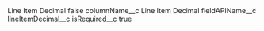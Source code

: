 <?xml version="1.0" encoding="UTF-8"?>
<CustomMetadata xmlns="http://soap.sforce.com/2006/04/metadata" xmlns:xsi="http://www.w3.org/2001/XMLSchema-instance" xmlns:xsd="http://www.w3.org/2001/XMLSchema">
    <label>Line Item Decimal</label>
    <protected>false</protected>
    <values>
        <field>columnName__c</field>
        <value xsi:type="xsd:string">Line Item Decimal</value>
    </values>
    <values>
        <field>fieldAPIName__c</field>
        <value xsi:type="xsd:string">lineItemDecimal__c</value>
    </values>
    <values>
        <field>isRequired__c</field>
        <value xsi:type="xsd:boolean">true</value>
    </values>
</CustomMetadata>
